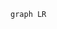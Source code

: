  ```
graph LR




```
<!--stackedit_data:
eyJoaXN0b3J5IjpbMjA1MDY0MTk2NCwtMTk1Mzk3OTI2LDIxMD
IzMDczNjhdfQ==
-->